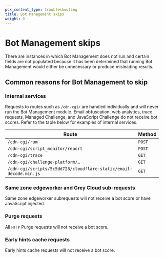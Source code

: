```yaml
---
pcx_content_type: troubleshooting
title: Bot Management skips
weight: 0
---
```


# Bot Management skips

There are instances in which Bot Management does not run and certain fields are not populated because it has been determined that running Bot Management would either be unnecessary or produce misleading results.

## Common reasons for Bot Management to skip

### Internal services

Requests to routes such as `/cdn-cgi/` are handled individually and will never run the Bot Management module. Email obfuscation, web analytics, trace requests, Managed Challenge, and JavaScript Challenge do not receive bot scores. Refer to the table below for examples of internal services.

| Route | Method |
| --- | --- |
| `/cdn-cgi/rum` | `POST` | 
| `/cdn-cgi/script_monitor/report` | `POST` |
| `/cdn-cgi/trace` | `GET` |
| `/cdn-cgi/challenge-platform/…` | `GET` |
| `/cdn-cgi/scripts/5c5dd728/cloudflare-static/email-decode.min.js` | `GET` |

### Same zone edgeworker and Grey Cloud sub-requests

Same zone edgeworker subrequests will not receive a bot score or have JavaScript injected. 

### Purge requests

All `HTTP` Purge requests will not receive a bot score. 

### Early hints cache requests

Early hints cache requests will not receive a bot score. 

